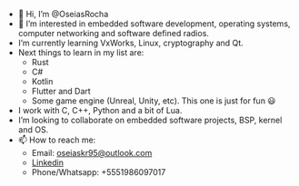 - 👋 Hi, I’m @OseiasRocha
- 👀 I’m interested in embedded software development, operating systems, computer networking and software defined radios.
- I’m currently learning VxWorks, Linux, cryptography and Qt.
- Next things to learn in my list are:
  - Rust
  - C#
  - Kotlin
  - Flutter and Dart
  - Some game engine (Unreal, Unity, etc). This one is just for fun :smiley:
- I work with C, C++, Python and a bit of Lua.
-  I’m looking to collaborate on embedded software projects, BSP, kernel and OS.
- 📫 How to reach me:
  - Email: <oseiaskr95@outlook.com>
  - [Linkedin](https://www.linkedin.com/in/os%C3%A9ias-rocha-358700139/)
  - Phone/Whatsapp: +5551986097017

<!---
OseiasRocha/OseiasRocha is a ✨ special ✨ repository because its `README.md` (this file) appears on your GitHub profile.
You can click the Preview link to take a look at your changes.
--->
